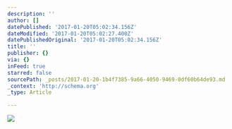 ```yaml
---
description: ''
author: []
datePublished: '2017-01-20T05:02:34.156Z'
dateModified: '2017-01-20T05:02:27.400Z'
datePublishedOriginal: '2017-01-20T05:02:34.156Z'
title: ''
publisher: {}
via: {}
inFeed: true
starred: false
sourcePath: _posts/2017-01-20-1b4f7385-9a66-4050-9469-0df60b64de93.md
_context: 'http://schema.org'
_type: Article

---
```

![](https://the-grid-user-content.s3-us-west-2.amazonaws.com/d1303231-1f33-4485-8410-fa42f71bd108.jpg)